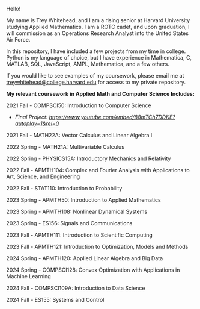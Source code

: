 Hello! 

My name is Trey Whitehead, and I am a rising senior at Harvard University studying Applied Mathematics. 
I am a ROTC cadet, and upon graduation, I will commission as an Operations Research Analyst into the United States Air Force. 

In this repository, I have included a few projects from my time in college. Python is my language of choice, but I have experience in Mathematica, C, MATLAB, SQL, JavaScript, AMPL, Mathematica, and a few others.  

If you would like to see examples of my coursework, please email me at treywhitehead@college.harvard.edu for access to my private repository. 

**My relevant coursework in Applied Math and Computer Science Includes:**

2021 Fall - COMPSCI50: Introduction to Computer Science
- *Final Project: https://www.youtube.com/embed/88mTCh7DDKE?autoplay=1&rel=0*
  
2021 Fall - MATH22A: Vector Calculus and Linear Algebra I

2022 Spring - MATH21A: Multivariable Calculus

2022 Spring - PHYSICS15A: Introductory Mechanics and Relativity

2022 Fall - APMTH104: Complex and Fourier Analysis with Applications to Art, Science, and Engineering

2022 Fall - STAT110: Introduction to Probability

2023 Spring - APMTH50: Introduction to Applied Mathematics

2023 Spring - APMTH108: Nonlinear Dynamical Systems

2023 Spring - ES156: Signals and Communications

2023 Fall - APMTH111: Introduction to Scientific Computing

2023 Fall - APMTH121: Introduction to Optimization, Models and Methods

2024 Spring - APMTH120: Applied Linear Algebra and Big Data

2024 Spring - COMPSCI128: Convex Optimization with Applications in Machine Learning

2024 Fall - COMPSCI109A: Introduction to Data Science

2024 Fall - ES155: Systems and Control


